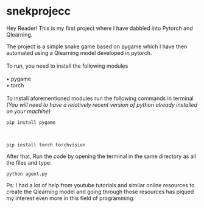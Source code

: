 # snekprojecc

Hey Reader! This is my first project where I have dabbled into Pytorch and Qlearning.

The project is a simple snake game based on pygame which I have then automated using a Qlearning model developed in pytorch.
<br> <br> To run, you need to install the following modules <br> <br>
    • pygame <br>
    • torch <br>
<br>
To install aforementioned modules run the following commands in terminal <br> _(You will need to have a relatively recent version of python already installed on your machine)_

    pip install pygame
<br>

    pip install torch torchvision

After that, Run the code by opening the terminal in the same directory as all the files and type:

    python agent.py

Ps: I had a lot of help from youtube tutorials and similar online resources to create the Qlearning model and going through those resources has piqued my interest even more in this field of programming. 
